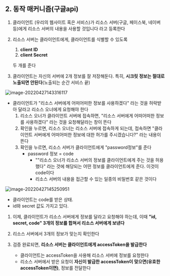 ## 2. 동작 매커니즘(구글api)

1. 클라이언트 (우리의 웹사이트 혹은 서비스)가 리소스 서버(구글, 페이스북, 네이버 등)에게 리소스 서버의 내용을 사용할 것입니다 라고 등록한다

2. 리소스 서버는 클라이언트에게, 클라이언트를 식별할 수 있도록

   1. **client ID**
   2. **client Secret**

   두 개를 준다

3. 클라이언트는 자신의 서버에 2개 정보를 잘 저장해둔다. 특히, **시크릿 정보는 절대로 노출되면 안된다**(노출되는 순간 서비스 끝)

![image-20220427143316117](C:\Users\4545a\AppData\Roaming\Typora\typora-user-images\image-20220427143316117.png)



- 클라이언트가 "리소스 서버에게 어떠어떠한 정보를 사용하겠다" 라는 것을 허락받아 달라고 리소스 오너에게 요청해야 한다
  1. 리소스 오너가 클라이언트 서버에 접속하면, "리소스 서버에게 어떠어떠한 정보를 사용하겠다" 라는 것을 요청해달라는 창이 뜬다
  2. 확인을 누르면, 리소스 오너는 리소스 서버에 접속하게 되는데, 접속하면 "클라이언트 서버에게 어떠어떠한 정보에 대한 허가를 주시겠습니다?" 라는 내용이 뜬다
  3. 확인을 누르면, 리소스 서버가 클라이언트에게 "password정보"를 준다
     - password 정보 = code
       - ""리소스 오너가 리소스 서버의 정보를 클라이언트에게 주는 것을 허용했다" 라는 것에 해당되는 어떤 정보를 클라이언트에게 준다. 이것이 code이다
       - 리소스 서버의 내용을 접근할 수 있는 일종의 비밀번호 같은 것이다

![image-20220427145250951](C:\Users\4545a\AppData\Roaming\Typora\typora-user-images\image-20220427145250951.png)



- 클라이언트는 code를 받은 상태.
- id와 secret 값도 가지고 있다.

1. 이제, 클라이언트가 리소스 서버에게 정보를 달라고 요청해야 하는데, 이때 **"id, secret, code" 3개의 정보를 합쳐서 리소스 서버에게 보낸다**

2. 리소스 서버에서 3개의 정보가 맞는지 확인한다
3. 검증 완료되면, **리소스 서버는 클라이언트에게 accessToken을 발급한다**
   - 클라이언트는 accessToken을 사용해 리소스 서버에 정보를 요청한다
   - 리소스 서버에서 받은 요청이 **자신이 발급한 accessToken이 맞으면(유효한 accessToken이면)**, 정보를 전달한다